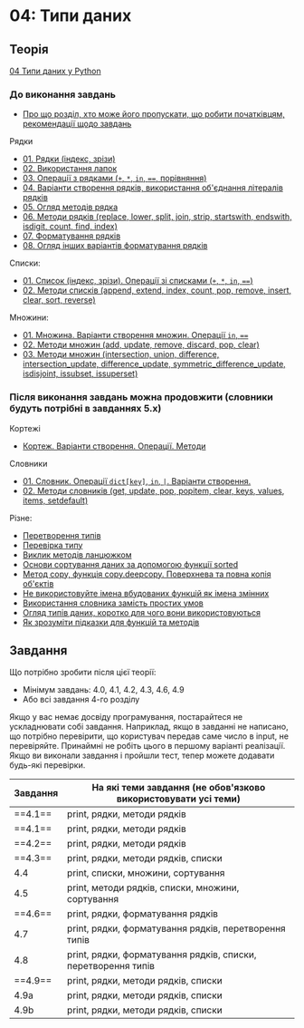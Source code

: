 # 04: Типи даних

## Теорія

[04 Типи даних у Python](https://youtube.com/playlist?list=PLlwMBlO5_y3RYZC8RkjDmDlxt_b37EoYc)

### До виконання завдань


* [Про що розділ, хто може його пропускати, що робити початківцям, рекомендації щодо завдань](https://youtu.be/T61oW3H1uu8)

Рядки

* [01. Рядки (індекс, зрізи)](https://youtu.be/M83i4jFMY9E)
* [02. Використання лапок](https://youtu.be/56mwoB0KOK4)
* [03. Операції з рядками (`+`, `*`, `in`, `==`, порівняння)](https://youtu.be/yJKCrbshckc)
* [04. Варіанти створення рядків, використання об'єднання літералів рядків](https://youtu.be/pmkeDO07ZhA)
* [05. Огляд методів рядка](https://youtu.be/n-DaT7wbyB4)
* [06. Методи рядків (replace, lower, split, join, strip, startswith, endswith, isdigit, count, find, index)](https://youtu.be/xsXcpJHNjVw)
* [07. Форматування рядків](https://youtu.be/x6ALaf18550)
* [08. Огляд інших варіантів форматування рядків](https://youtu.be/nYOH3wTg-ZY)

Списки:

* [01. Список (індекс, зрізи). Операції зі списками (`+`, `*`, `in`, `==`)](https://youtu.be/d64T4zZ5eeo)
* [02. Методи списків (append, extend, index, count, pop, remove, insert, clear, sort, reverse)](https://youtu.be/ASDms02Mrm0)

Множини:

* [01. Множина. Варіанти створення множин. Операції `in`, `==`](https://youtu.be/8GC4-OrIL0s)
* [02. Методи множин (add, update, remove, discard, pop, clear)](https://youtu.be/XDfZh3I7M_I)
* [03. Методи множин (intersection, union, difference, intersection_update, difference_update, symmetric_difference_update, isdisjoint, issubset, issuperset)](https://youtu.be/7Y56L_fOFnQ)

### Після виконання завдань можна продовжити (словники будуть потрібні в завданнях 5.x)

Кортежі

* [Кортеж. Варіанти створення. Операції. Методи](https://youtu.be/CpiWO2-8-G4)

Словники

* [01. Словник. Операції `dict[key]`, `in`, `|`. Варіанти створення.](https://youtu.be/pCdetkSQtBU)
* [02. Методи словників (get, update, pop, popitem, clear, keys, values, items, setdefault)](https://youtu.be/QA6zh9lUnFA)

Різне:

* [Перетворення типів](https://youtu.be/rWzXvZokPII)
* [Перевірка типу](https://youtu.be/HKyC46FQM8M)
* [Виклик методів ланцюжком](https://youtu.be/E221DkBBNYg)
* [Основи сортування даних за допомогою функції sorted](https://youtu.be/Klmg5pKt9Ic)
* [Метод copy, функція copy.deepcopy. Поверхнева та повна копія об'єктів](https://youtu.be/h3nohFxpF7c)
* [Не використовуйте імена вбудованих функцій як імена змінних](https://youtu.be/w_EoRoj6hVs)
* [Використання словника замість простих умов](https://youtu.be/3139d6jIpIY)
* [Огляд типів даних, коротко для чого вони використовуються](https://youtu.be/5q9sQqGKvsY)
* [Як зрозуміти підказки для функцій та методів](https://youtu.be/R-4cS-vMEWg)

## Завдання

Що потрібно зробити після цієї теорії:

* Мінімум завдань: 4.0, 4.1, 4.2, 4.3, 4.6, 4.9
* Або всі завдання 4-го розділу

Якщо у вас немає досвіду програмування, постарайтеся не ускладнювати собі
завдання. Наприклад, якщо в завданні не написано, що потрібно перевірити, що
користувач передав саме число в input, не перевіряйте. Принаймні не
робіть цього в першому варіанті реалізації. Якщо ви виконали завдання і пройшли
тест, тепер можете додавати будь-які перевірки. 

| Завдання |      На які теми завдання (не обов'язково використовувати усі теми)     |
|---------|------------------------------- |
|  ==4.1==    | print, рядки, методи рядків |
|  ==4.1==    | print, рядки, методи рядків |
|  ==4.2==    | print, рядки, методи рядків |
|  ==4.3==    | print, рядки, методи рядків, списки |
|  4.4    | print, списки, множини, сортування |
|  4.5    | print, методи рядків, списки, множини, сортування |
|  ==4.6==    | print, рядки, форматування рядків |
|  4.7    | print, рядки, форматування рядків, перетворення типів |
|  4.8    | print, рядки, форматування рядків, списки, перетворення типів |
|  ==4.9==    | print, рядки, методи рядків, списки |
| 4.9a    | print, рядки, методи рядків, списки |
| 4.9b    | print, рядки, методи рядків, списки |

